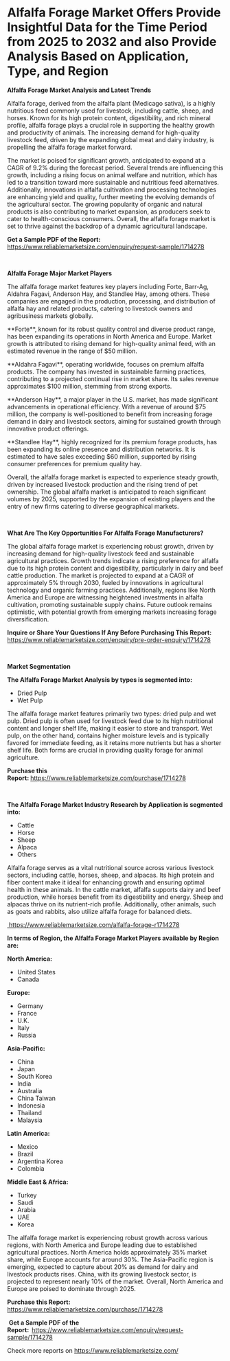 <p><h1>Alfalfa Forage Market Offers Provide Insightful Data for the Time Period from 2025 to 2032 and also Provide Analysis Based on Application, Type, and Region</h1></p><p><strong>Alfalfa Forage Market Analysis and Latest Trends</strong></p>
<p><p>Alfalfa forage, derived from the alfalfa plant (Medicago sativa), is a highly nutritious feed commonly used for livestock, including cattle, sheep, and horses. Known for its high protein content, digestibility, and rich mineral profile, alfalfa forage plays a crucial role in supporting the healthy growth and productivity of animals. The increasing demand for high-quality livestock feed, driven by the expanding global meat and dairy industry, is propelling the alfalfa forage market forward.</p><p>The market is poised for significant growth, anticipated to expand at a CAGR of 9.2% during the forecast period. Several trends are influencing this growth, including a rising focus on animal welfare and nutrition, which has led to a transition toward more sustainable and nutritious feed alternatives. Additionally, innovations in alfalfa cultivation and processing technologies are enhancing yield and quality, further meeting the evolving demands of the agricultural sector. The growing popularity of organic and natural products is also contributing to market expansion, as producers seek to cater to health-conscious consumers. Overall, the alfalfa forage market is set to thrive against the backdrop of a dynamic agricultural landscape.</p></p>
<p><strong>Get a Sample PDF of the Report:&nbsp;</strong> <a href="https://www.reliablemarketsize.com/enquiry/request-sample/1714278?utm_campaign=2948&utm_medium=2&utm_source=Github&utm_content=ia&utm_term=28032025&utm_id=alfalfa-forage">https://www.reliablemarketsize.com/enquiry/request-sample/1714278</a></p>
<p>&nbsp;</p>
<p><strong>Alfalfa Forage Major Market Players</strong></p>
<p><p>The alfalfa forage market features key players including Forte, Barr-Ag, Aldahra Fagavi, Anderson Hay, and Standlee Hay, among others. These companies are engaged in the production, processing, and distribution of alfalfa hay and related products, catering to livestock owners and agribusiness markets globally.</p><p>**Forte**, known for its robust quality control and diverse product range, has been expanding its operations in North America and Europe. Market growth is attributed to rising demand for high-quality animal feed, with an estimated revenue in the range of $50 million. </p><p>**Aldahra Fagavi**, operating worldwide, focuses on premium alfalfa products. The company has invested in sustainable farming practices, contributing to a projected continual rise in market share. Its sales revenue approximates $100 million, stemming from strong exports.</p><p>**Anderson Hay**, a major player in the U.S. market, has made significant advancements in operational efficiency. With a revenue of around $75 million, the company is well-positioned to benefit from increasing forage demand in dairy and livestock sectors, aiming for sustained growth through innovative product offerings.</p><p>**Standlee Hay**, highly recognized for its premium forage products, has been expanding its online presence and distribution networks. It is estimated to have sales exceeding $60 million, supported by rising consumer preferences for premium quality hay.</p><p>Overall, the alfalfa forage market is expected to experience steady growth, driven by increased livestock production and the rising trend of pet ownership. The global alfalfa market is anticipated to reach significant volumes by 2025, supported by the expansion of existing players and the entry of new firms catering to diverse geographical markets.</p></p>
<p>&nbsp;</p>
<p><strong>What Are The Key Opportunities For Alfalfa Forage Manufacturers?</strong></p>
<p><p>The global alfalfa forage market is experiencing robust growth, driven by increasing demand for high-quality livestock feed and sustainable agricultural practices. Growth trends indicate a rising preference for alfalfa due to its high protein content and digestibility, particularly in dairy and beef cattle production. The market is projected to expand at a CAGR of approximately 5% through 2030, fueled by innovations in agricultural technology and organic farming practices. Additionally, regions like North America and Europe are witnessing heightened investments in alfalfa cultivation, promoting sustainable supply chains. Future outlook remains optimistic, with potential growth from emerging markets increasing forage diversification.</p></p>
<p><strong>Inquire or Share Your Questions If Any Before Purchasing This Report:</strong> <a href="https://www.reliablemarketsize.com/enquiry/pre-order-enquiry/1714278?utm_campaign=2948&utm_medium=2&utm_source=Github&utm_content=ia&utm_term=28032025&utm_id=alfalfa-forage">https://www.reliablemarketsize.com/enquiry/pre-order-enquiry/1714278</a></p>
<p>&nbsp;</p>
<p><strong>Market Segmentation</strong></p>
<p><strong>The Alfalfa Forage Market Analysis by types is segmented into:</strong></p>
<p><ul><li>Dried Pulp</li><li>Wet Pulp</li></ul></p>
<p><p>The alfalfa forage market features primarily two types: dried pulp and wet pulp. Dried pulp is often used for livestock feed due to its high nutritional content and longer shelf life, making it easier to store and transport. Wet pulp, on the other hand, contains higher moisture levels and is typically favored for immediate feeding, as it retains more nutrients but has a shorter shelf life. Both forms are crucial in providing quality forage for animal agriculture.</p></p>
<p><strong>Purchase this Report:&nbsp;</strong><a href="https://www.reliablemarketsize.com/purchase/1714278?utm_campaign=2948&utm_medium=2&utm_source=Github&utm_content=ia&utm_term=28032025&utm_id=alfalfa-forage">https://www.reliablemarketsize.com/purchase/1714278</a></p>
<p>&nbsp;</p>
<p><strong>The Alfalfa Forage Market Industry Research by Application is segmented into:</strong></p>
<p><ul><li>Cattle</li><li>Horse</li><li>Sheep</li><li>Alpaca</li><li>Others</li></ul></p>
<p><p>Alfalfa forage serves as a vital nutritional source across various livestock sectors, including cattle, horses, sheep, and alpacas. Its high protein and fiber content make it ideal for enhancing growth and ensuring optimal health in these animals. In the cattle market, alfalfa supports dairy and beef production, while horses benefit from its digestibility and energy. Sheep and alpacas thrive on its nutrient-rich profile. Additionally, other animals, such as goats and rabbits, also utilize alfalfa forage for balanced diets.</p></p>
<p><a href="https://www.reliablemarketsize.com/alfalfa-forage-r1714278?utm_campaign=2948&utm_medium=2&utm_source=Github&utm_content=ia&utm_term=28032025&utm_id=alfalfa-forage">&nbsp;https://www.reliablemarketsize.com/alfalfa-forage-r1714278</a></p>
<p><strong>In terms of Region, the Alfalfa Forage Market Players available by Region are:</strong></p>
<p>
    <p> <strong> North America: </strong>
        <ul>
            <li>United States</li>
            <li>Canada</li>
        </ul>
        </p> 
    <p> <strong> Europe: </strong>
        <ul>
            <li>Germany</li>
            <li>France</li>
            <li>U.K.</li>
            <li>Italy</li>
            <li>Russia</li>
        </ul>
        </p> 
    <p> <strong> Asia-Pacific: </strong>
        <ul>
            <li>China</li>
            <li>Japan</li>
            <li>South Korea</li>
            <li>India</li>
            <li>Australia</li>
            <li>China Taiwan</li>
            <li>Indonesia</li>
            <li>Thailand</li>
            <li>Malaysia</li>
        </ul>
        </p> 
    <p> <strong> Latin America: </strong>
        <ul>
            <li>Mexico</li>
            <li>Brazil</li>
            <li>Argentina Korea</li>
            <li>Colombia</li>
        </ul>
        </p> 
    <p> <strong> Middle East & Africa: </strong>
        <ul>
            <li>Turkey</li>
            <li>Saudi</li>
            <li>Arabia</li>
            <li>UAE</li>
            <li>Korea</li>
        </ul>
    </p>
    </p>
<p><p>The alfalfa forage market is experiencing robust growth across various regions, with North America and Europe leading due to established agricultural practices. North America holds approximately 35% market share, while Europe accounts for around 30%. The Asia-Pacific region is emerging, expected to capture about 20% as demand for dairy and livestock products rises. China, with its growing livestock sector, is projected to represent nearly 10% of the market. Overall, North America and Europe are poised to dominate through 2025.</p></p>
<p><strong>Purchase this Report: </strong><a href="https://www.reliablemarketsize.com/purchase/1714278?utm_campaign=2948&utm_medium=2&utm_source=Github&utm_content=ia&utm_term=28032025&utm_id=alfalfa-forage">https://www.reliablemarketsize.com/purchase/1714278</a></p>
<p>&nbsp;<strong>Get a Sample PDF of the Report:&nbsp;&nbsp;</strong><a href="https://www.reliablemarketsize.com/enquiry/request-sample/1714278?utm_campaign=2948&utm_medium=2&utm_source=Github&utm_content=ia&utm_term=28032025&utm_id=alfalfa-forage">https://www.reliablemarketsize.com/enquiry/request-sample/1714278</a></p>
<p><strong></strong></p>
<p>Check more reports on <a href="https://www.reliablemarketsize.com/?utm_campaign=2948&utm_medium=2&utm_source=Github&utm_content=ia&utm_term=28032025&utm_id=alfalfa-forage">https://www.reliablemarketsize.com/</a></p>